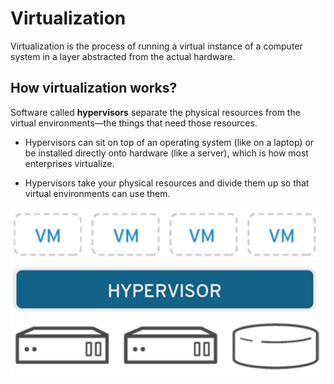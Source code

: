 # Virtualization
Virtualization is the process of running a virtual instance of a computer system in a layer abstracted from the actual hardware.

## How virtualization works?

Software called **hypervisors** separate the physical resources from the virtual environments—the things that need those resources.

- Hypervisors can sit on top of an operating system (like on a laptop) or be installed directly onto hardware (like a server), which is how most enterprises virtualize. 

- Hypervisors take your physical resources and divide them up so that virtual environments can use them.

![VM's](virtualization.drawio.svg)